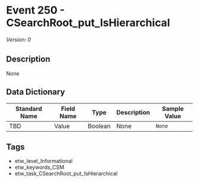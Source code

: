 # Event 250 - CSearchRoot_put_IsHierarchical
###### Version: 0

## Description
None

## Data Dictionary
|Standard Name|Field Name|Type|Description|Sample Value|
|---|---|---|---|---|
|TBD|Value|Boolean|None|`None`|

## Tags
* etw_level_Informational
* etw_keywords_CSM
* etw_task_CSearchRoot_put_IsHierarchical